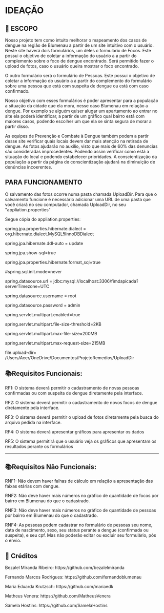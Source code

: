 <h1> IDEAÇÃO</h1>

<h2> 🧮 ESCOPO </h2>

<p>
    Nosso projeto tem como intuito melhorar o mapeamento dos casos de dengue na região de Blumenau a partir de um site intuitivo com o usuário. Neste site haverá dois formulários, um deles o formulário de Focos. Este possui o objetivo de coletar a informação do usuário a a partir do complemento sobre o foco de dengue encontrado. Será permitido fazer o upload de fotos, caso o usuário queira mostrar o foco encontrado. </p>

<P> O outro formulário será o formulário de Pessoas. Este possui o objetivo de coletar a informação do usuário a a partir do complemento do formulário sobre uma pessoa que está com suspeita de dengue ou está com caso confirmado. </P>

<P>Nosso objetivo com esses formulários é poder apresentar para a população a situação da cidade que ela mora, nesse caso Blumenau em relação a dengue. Por exemplo se alguém quiser alugar um apartamento ao entrar no site ela poderá identificar, a partir de um gráfico qual bairro está com maiores casos, podendo escolher um que ela se sinta segura de morar a partir disso.</P>

<P>As equipes de Prevenção e Combate à Dengue também podem a partir desse site verificar quais locais devem dar mais atenção na retirada de dengue. As fotos ajudarão no auxilio, visto que mais de 60% das denuncias são consideradas improcedentes. Podendo assim verificar como está a situação do local e podendo estabelecer prioridades. A conscientização da população a partir da página de conscientização ajudará na diminuição de denúncias incoerentes.</P>

<h2> PARA FUNCIONAMENTO </h2>

<P>O salvamento das fotos ocorre numa pasta chamada UploadDir. Para que o salvamento funcione é necessário adicionar uma URL de uma pasta que você criará no seu computador, chamada UploadDir, no seu "appliation.properties"</p>
    
<P>Segue cópia do appliation.properties:</p>

<p>spring.jpa.properties.hibernate.dialect = org.hibernate.dialect.MySQL5InnoDBDialect</p>
<p>spring.jpa.hibernate.ddl-auto = update</p>

<p>spring.jpa.show-sql=true</p>
<p>spring.jpa.properties.hibernate.format_sql=true</p>

<p>#spring.sql.init.mode=never</p>
<p>spring.datasource.url = jdbc:mysql://localhost:3306/fimdapicada?serverTimezone=UTC</p>
<p>spring.datasource.username = root</p>
<p>spring.datasource.password = admin</p>

<p>spring.servlet.multipart.enabled=true</p>
<p>spring.servlet.multipart.file-size-threshold=2KB</p>
<p>spring.servlet.multipart.max-file-size=200MB</p>
<p>spring.servlet.multipart.max-request-size=215MB</p>

file.upload-dir= /Users/Acer/OneDrive/Documentos/ProjetoRemedios/UploadDir    

<h2> 📚Requisitos Funcionais: </h2>

<p>
    RF1: O sistema deverá permitir o cadastramento de novas pessoas confirmadas ou com suspeita de dengue diretamente pela interface.</p>

<P>RF2: O sistema deverá permitir o cadastramento de novos focos de dengue diretamente pela interface.</P>

<p>RF3: O sistema deverá permitir o upload de fotos diretamente pela busca do arquivo pedida na interface.</p>

<p>RF4: O sistema deverá apresentar gráficos para apresentar os dados </p>

<P> RF5: O sistema permitirá que o usuário veja os gráficos que apresentam os resultados perante os formulários
</p>

----

<h2> 📚Requisitos Não Funcionais:</h2>

<p>
    RNF1: Não devem haver falhas de cálculo em relação a apresentação das faixas etárias com dengue.</p>

<p>RNF2: Não deve haver mais números no gráfico de quantidade de focos por bairro em Blumenau do que o cadastrado.</p>

<p>RNF3: Não deve haver mais números no gráfico de quantidade de pessoas por bairro em Blumenau do que o cadastrado.</p>

<p>RNF4: As pessoas podem cadastrar no formulário de pessoas seu nome, data de nascimento, sexo, seu status perante a dengue (confirmada ou suspeita), e seu cpf. Mas não poderão editar ou excluir seu formulário, pós o envio.</p>



<h2> 🤝 Créditos </h2>

<p>Bezalel Miranda Ribeiro: https://github.com/bezalelmiranda</p>

<p>Fernando Marcos Rodrigues: https://github.com/fernandoblumenau</p>

<p Marcus de Paula</p: https://github.com/marcusdepaula>

<P>Maria Eduarda Krutzsch: https://github.com/mariaedk</p>

<p>Matheus Venera: https://github.com/MatheusVenera</p>

<p>Sâmela Hostins: https://github.com/SamelaHostins</p>
